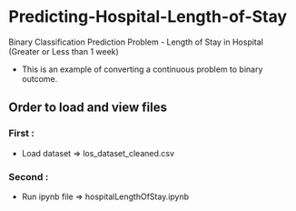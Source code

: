 # Predicting-Hospital-Length-of-Stay
Binary Classification Prediction Problem - Length of Stay in Hospital (Greater or Less than 1 week)
- This is an example of converting a continuous problem to binary outcome.

## Order to load and view files
### First :
- Load dataset => los_dataset_cleaned.csv

### Second : 
- Run ipynb file => hospitalLengthOfStay.ipynb
